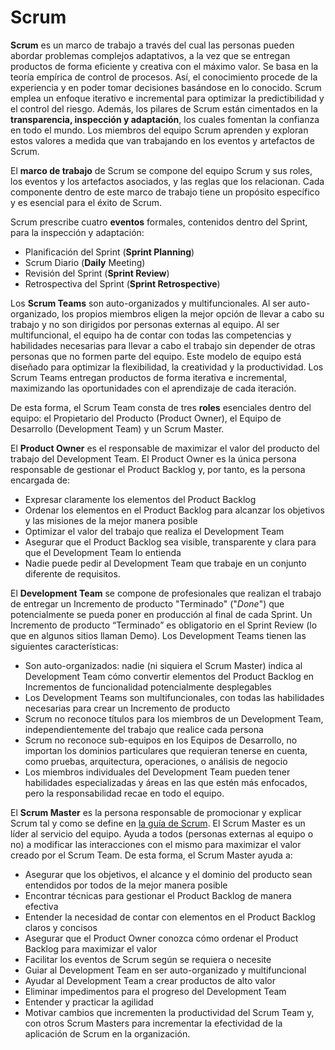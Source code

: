 # Scrum

**Scrum** es un marco de trabajo a través del cual las personas pueden abordar problemas complejos adaptativos, a la vez que se entregan productos de forma eficiente y creativa con el máximo valor. Se basa en la teoría empírica de control de procesos. Así, el conocimiento procede de la experiencia y en poder tomar decisiones basándose en lo conocido. Scrum emplea un enfoque iterativo e incremental para optimizar la predictibilidad y el control del riesgo. Además, los pilares de Scrum están cimentados en la **transparencia, inspección y adaptación**, los cuales fomentan la confianza en todo el mundo. Los miembros del equipo Scrum aprenden y exploran estos valores a medida que van trabajando en los eventos y artefactos de Scrum.

El **marco de trabajo** de Scrum se compone del equipo Scrum y sus roles, los eventos y los artefactos asociados, y las reglas que los relacionan. Cada componente dentro de este marco de trabajo tiene un propósito específico y es esencial para el éxito de Scrum.

Scrum prescribe cuatro **eventos** formales, contenidos dentro del Sprint, para la inspección y adaptación:

* Planificación del Sprint \(**Sprint Planning**\)
* Scrum Diario \(**Daily** Meeting\)
* Revisión del Sprint \(**Sprint Review**\)
* Retrospectiva del Sprint \(**Sprint Retrospective**\)

Los **Scrum Teams** son auto-organizados y multifuncionales. Al ser auto-organizado, los propios miembros eligen la mejor opción de llevar a cabo su trabajo y no son dirigidos por personas externas al equipo. Al ser multifuncional, el equipo ha de contar con todas las competencias y habilidades necesarias para llevar a cabo el trabajo sin depender de otras personas que no formen parte del equipo. Este modelo de equipo está diseñado para optimizar la flexibilidad, la creatividad y la productividad. Los Scrum Teams entregan productos de forma iterativa e incremental, maximizando las oportunidades con el aprendizaje de cada iteración.

De esta forma, el Scrum Team consta de tres **roles** esenciales dentro del equipo: el Propietario del Producto \(Product Owner\), el Equipo de Desarrollo \(Development Team\) y un Scrum Master.

El **Product Owner** es el responsable de maximizar el valor del producto del trabajo del Development Team. El Product Owner es la única persona responsable de gestionar el Product Backlog y, por tanto, es la persona encargada de:

* Expresar claramente los elementos del Product Backlog
* Ordenar los elementos en el Product Backlog para alcanzar los objetivos y las misiones de la mejor manera posible
* Optimizar el valor del trabajo que realiza el Development Team
* Asegurar que el Product Backlog sea visible, transparente y clara para que el Development Team lo entienda
* Nadie puede pedir al Development Team que trabaje en un conjunto diferente de requisitos.

El **Development Team** se compone de profesionales que realizan el trabajo de entregar un Incremento de producto "Terminado" \("_Done_"\) que potencialmente se pueda poner en producción al final de cada Sprint. Un Incremento de producto “Terminado” es obligatorio en el Sprint Review \(lo que en algunos sitios llaman Demo\). Los Development Teams tienen las siguientes características:

* Son auto-organizados: nadie \(ni siquiera el Scrum Master\) indica al Development Team cómo convertir elementos del Product Backlog en Incrementos de funcionalidad potencialmente desplegables
* Los Development Teams son multifuncionales, con todas las habilidades necesarias para crear un Incremento de producto
* Scrum no reconoce títulos para los miembros de un Development Team, independientemente del trabajo que realice cada persona
* Scrum no reconoce sub-equipos en los Equipos de Desarrollo, no importan los dominios particulares que requieran tenerse en cuenta, como pruebas, arquitectura, operaciones, o análisis de negocio
* Los miembros individuales del Development Team pueden tener habilidades especializadas y áreas en las que estén más enfocados, pero la responsabilidad recae en todo el equipo.

El **Scrum Master** es la persona responsable de promocionar y explicar Scrum tal y como se define en [la guía de Scrum](https://www.scrumguides.org/scrum-guide.html). El Scrum Master es un líder al servicio del equipo. Ayuda a todos \(personas externas al equipo o no\) a modificar las interacciones con el mismo para maximizar el valor creado por el Scrum Team. De esta forma, el Scrum Master ayuda a:

* Asegurar que los objetivos, el alcance y el dominio del producto sean entendidos por todos de la mejor manera posible
* Encontrar técnicas para gestionar el Product Backlog de manera efectiva
* Entender la necesidad de contar con elementos en el Product Backlog claros y concisos
* Asegurar que el Product Owner conozca cómo ordenar el Product Backlog para maximizar el valor
* Facilitar los eventos de Scrum según se requiera o necesite
* Guiar al Development Team en ser auto-organizado y multifuncional
* Ayudar al Development Team a crear productos de alto valor
* Eliminar impedimentos para el progreso del Development Team
* Entender y practicar la agilidad
* Motivar cambios que incrementen la productividad del Scrum Team y, con otros Scrum Masters para incrementar la efectividad de la aplicación de Scrum en la organización.

